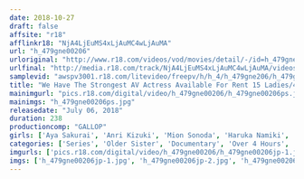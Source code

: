 ```yaml
---
date: 2018-10-27
draft: false
affsite: "r18"
afflinkr18: "NjA4LjEuMS4xLjAuMC4wLjAuMA"
url: "h_479gne00206"
urloriginal: "http://www.r18.com/videos/vod/movies/detail/-/id=h_479gne00206"
urlfinal: "http://media.r18.com/track/NjA4LjEuMS4xLjAuMC4wLjAuMA/videos/vod/movies/detail/-/id=h_479gne00206"
samplevid: "awspv3001.r18.com/litevideo/freepv/h/h_4/h_479gne206/h_479gne206_dmb_w.mp4"
title: "We Have The Strongest AV Actress Available For Rent 15 Ladies/4 Hours 5"
mainimgurl: "pics.r18.com/digital/video/h_479gne00206/h_479gne00206ps.jpg"
mainimgs: "h_479gne00206ps.jpg"
releasedate: "July 06, 2018"
duration: 238
productioncomp: "GALLOP"
girls: ['Aya Sakurai', 'Anri Kizuki', 'Mion Sonoda', 'Haruka Namiki', 'Azusa Arai', 'Kanna Yukishiro', 'Miri Mizuki', 'Sana Imanaga', 'Honoka Kato', 'Minori Kotani']
categories: ['Series', 'Older Sister', 'Documentary', 'Over 4 Hours', 'Hi-Def']
imgurls: ['pics.r18.com/digital/video/h_479gne00206/h_479gne00206jp-1.jpg', 'pics.r18.com/digital/video/h_479gne00206/h_479gne00206jp-2.jpg', 'pics.r18.com/digital/video/h_479gne00206/h_479gne00206jp-3.jpg', 'pics.r18.com/digital/video/h_479gne00206/h_479gne00206jp-4.jpg', 'pics.r18.com/digital/video/h_479gne00206/h_479gne00206jp-5.jpg', 'pics.r18.com/digital/video/h_479gne00206/h_479gne00206jp-6.jpg', 'pics.r18.com/digital/video/h_479gne00206/h_479gne00206jp-7.jpg', 'pics.r18.com/digital/video/h_479gne00206/h_479gne00206jp-8.jpg', 'pics.r18.com/digital/video/h_479gne00206/h_479gne00206jp-9.jpg', 'pics.r18.com/digital/video/h_479gne00206/h_479gne00206jp-10.jpg', 'pics.r18.com/digital/video/h_479gne00206/h_479gne00206jp-11.jpg', 'pics.r18.com/digital/video/h_479gne00206/h_479gne00206jp-12.jpg', 'pics.r18.com/digital/video/h_479gne00206/h_479gne00206jp-13.jpg', 'pics.r18.com/digital/video/h_479gne00206/h_479gne00206jp-14.jpg', 'pics.r18.com/digital/video/h_479gne00206/h_479gne00206jp-15.jpg', 'pics.r18.com/digital/video/h_479gne00206/h_479gne00206jp-16.jpg', 'pics.r18.com/digital/video/h_479gne00206/h_479gne00206jp-17.jpg', 'pics.r18.com/digital/video/h_479gne00206/h_479gne00206jp-18.jpg', 'pics.r18.com/digital/video/h_479gne00206/h_479gne00206jp-19.jpg', 'pics.r18.com/digital/video/h_479gne00206/h_479gne00206jp-20.jpg']
imgs: ['h_479gne00206jp-1.jpg', 'h_479gne00206jp-2.jpg', 'h_479gne00206jp-3.jpg', 'h_479gne00206jp-4.jpg', 'h_479gne00206jp-5.jpg', 'h_479gne00206jp-6.jpg', 'h_479gne00206jp-7.jpg', 'h_479gne00206jp-8.jpg', 'h_479gne00206jp-9.jpg', 'h_479gne00206jp-10.jpg', 'h_479gne00206jp-11.jpg', 'h_479gne00206jp-12.jpg', 'h_479gne00206jp-13.jpg', 'h_479gne00206jp-14.jpg', 'h_479gne00206jp-15.jpg', 'h_479gne00206jp-16.jpg', 'h_479gne00206jp-17.jpg', 'h_479gne00206jp-18.jpg', 'h_479gne00206jp-19.jpg', 'h_479gne00206jp-20.jpg']
---
```

